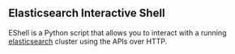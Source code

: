 ## Elasticsearch Interactive Shell ##

EShell is a Python script that allows you to interact with a running [elasticsearch](https://www.elastic.co/products/elasticsearch) cluster
using the APIs over HTTP.